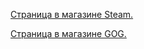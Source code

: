 [Страница в магазине Steam.](https://store.steampowered.com/app/244160/)

[Страница в магазине GOG.](https://www.gog.com/game/homeworld_remastered_collection)

